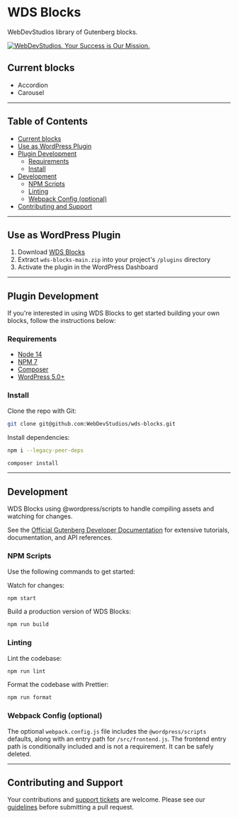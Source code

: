 # WDS Blocks <!-- omit in toc -->

WebDevStudios library of Gutenberg blocks.

[![WebDevStudios. Your Success is Our Mission.](https://webdevstudios.com/wp-content/uploads/2018/04/wds-github-banner.png)](https://webdevstudios.com/contact/)


## Current blocks

-   Accordion
-   Carousel

---

## Table of Contents <!-- omit in toc -->

- [Current blocks](#current-blocks)
- [Use as WordPress Plugin](#use-as-wordpress-plugin)
- [Plugin Development](#plugin-development)
	- [Requirements](#requirements)
	- [Install](#install)
- [Development](#development)
	- [NPM Scripts](#npm-scripts)
	- [Linting](#linting)
	- [Webpack Config (optional)](#webpack-config-optional)
- [Contributing and Support](#contributing-and-support)

---

## Use as WordPress Plugin

1. Download [WDS Blocks](https://github.com/WebDevStudios/wds-blocks/archive/refs/heads/main.zip)
2. Extract `wds-blocks-main.zip` into your project's `/plugins` directory
3. Activate the plugin in the WordPress Dashboard

---

## Plugin Development

If you're interested in using WDS Blocks to get started building your own blocks, follow the instructions below:

### Requirements

-   [Node 14](https://nodejs.org/en/)
-   [NPM 7](https://nodejs.org/en/)
-   [Composer](https://getcomposer.org/)
-   [WordPress 5.0+](https://wordpress.org)

### Install

Clone the repo with Git:

```bash
git clone git@github.com:WebDevStudios/wds-blocks.git
```

Install dependencies:

```bash
npm i --legacy-peer-deps
```

```bash
composer install
```

---

## Development

WDS Blocks using @wordpress/scripts to handle compiling assets and watching for changes.

See the [Official Gutenberg Developer Documentation](https://developer.wordpress.org/block-editor/#develop-for-the-block-editor) for extensive tutorials, documentation, and API references.

### NPM Scripts

Use the following commands to get started:

Watch for changes:

```bash
npm start
```

Build a production version of WDS Blocks:

```bash
npm run build
```

### Linting

Lint the codebase:

```bash
npm run lint
```

Format the codebase with Prettier:

```bash
npm run format
```

### Webpack Config (optional)

The optional `webpack.config.js` file includes the `@wordpress/scripts` defaults, along with an entry path for `/src/frontend.js`. The frontend entry path is conditionally included and is not a requirement. It can be safely deleted.

---

## Contributing and Support

Your contributions and [support tickets](https://github.com/WebDevStudios/WDS-Blocks/issues) are welcome. Please see our [guidelines](https://github.com/WebDevStudios/WDS-Blocks/blob/main/CONTRIBUTING.md) before submitting a pull request.
